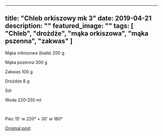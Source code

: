 
---
title: "Chleb orkiszowy mk 3"
date: 2019-04-21
description: ""
featured_image: ""
tags: [ "Chleb", "drożdże", "mąka orkiszowa", "mąka pszenna", "zakwas" ]
---

<!-- Number 11 -->

Mąka orkiszowa (biała) 200 g

Mąka pszenna 300 g

Zakwas 100 g

Drożdże 8 g

Sól

Woda 220-250 ml

 

Piec 15' w 220° + 30' w 180°



[Original post](https://statystycznakuchnia.wordpress.com/2019/04/21/chleb-orkiszowy-mk-3/)


